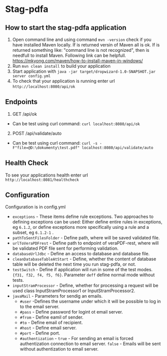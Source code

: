 # Stag-pdfa

How to start the stag-pdfa application
---

1. Open command line and using command `mvn -version` check if you have installed Maven locally. If is returned versin
   of Maven all is ok. If is returned something like: "command line is not recognized", then is needfull to install
   Maven. Following link can be helpfull.
   https://mkyong.com/maven/how-to-install-maven-in-windows/
2. Run `mvn clean install` to build your application
3. Start application with `java -jar target/dropwizard-1.0-SNAPSHOT.jar server config.yml`
4. To check that your application is running enter url `http://localhost:8080/api/ok`

Endpoints
---

1. GET /api/ok

- Can be test using curl command: `curl localhost:8080/api/ok`

2. POST /api/validate/auto

- Can be test using curl command: `curl -s -F"file=@D:\dokumenty\test.pdf" localhost:8080/api/validate/auto`

Health Check
---

To see your applications health enter url `http://localhost:8081/healthcheck`

Configuration
---
Configuration is in config.yml

- `exceptions` - These items define rule exceptions. Two approaches to defining exceptions can be used: Either define
  entire rules in exceptions, eg `6.1.2`, or define exceptions more specifically using a rule and a subset, eg `6.1.2-1`
  .
- `pathToSentFilesFolder` - Define path, where will be saved validated file.
- `urlToVeraPDFrest` - Define path to endpoint of veraPDF-rest, where will be validated PDF file sent for performing
  validation.
- `databaseUrlJdbc` - Define an access to database and database file.
- `cleanDatabaseTableAtStart` - Define, whether the content of database table will be deleted the next time you run
  stag-pdfa, or not.
- `testSwitch` - Define if application will run in some of the test modes. `{f31, f32, f4, f5, f6}`. Parameter `deff`
  define normal mode without tests.
- `inputStramProcessor` - Define, whether for processing a request will be used class InputStramProcessor1 or
  InputStramProcessor2.
- `javaMail` - Parameters for sendig an emails.
   - `#user` -Defines the username under which it will be possible to log in to the email server.
   - `#pass` - Define password for logint ot email server.
   - `#from` - Define eamil of sender.
   - `#to` - Define email of recipient.
   - `#host` - Define email server.
   - `#port` - Define port.
   - `#authentization` - `true` - For sending an email is forced authentization connection to email server. `false` -
     Emails will be sent without authentization to email server.